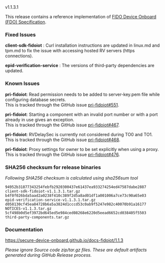 v1.1.3.1

This release contains a reference implementation of [FIDO Device Onboard (FDO) Specification](https://fidoalliance.org/specs/FDO/FIDO-Device-Onboard-RD-v1.1-20211214/).


### Fixed Issues

**client-sdk-fidoiot** : Curl installation instructions are updated in linux.md and tpm.md to fix the issue with accessing hosted RV servers (https connections). 

**epid-verification-service** : The versions of third-party dependencies are updated. 

### Known Issues

**pri-fidoiot**: Read permission needs to be added to server-key.pem file while configuring database secrets.  
 This is tracked through the GitHub issue [pri-fidoiot#551](https://github.com/secure-device-onboard/pri-fidoiot/issues/551).

**pri-fidoiot**: Starting a component with an invalid port number or with a port already in use gives an exception.  
 This is tracked through the GitHub issue [pri-fidoiot#467](https://github.com/secure-device-onboard/pri-fidoiot/issues/467).
 
**pri-fidoiot**: RVDelaySec is currently not considered during TO0 and TO1.
 This is tracked through the GitHub issue [pri-fidoiot#468](https://github.com/secure-device-onboard/pri-fidoiot/issues/468).

**pri-fidoiot**: Proxy settings for owner to be set explicitly when using a proxy.
 This is tracked through the GitHub issue [pri-fidoiot#476](https://github.com/secure-device-onboard/pri-fidoiot/issues/476).

### SHA256 checksum for release binaries

*Following SHA256 checksum is calculated using sha256sum tool*
```
94952b31877343254febfb2920300437e61437ea933274254ed47587dabe2887  client-sdk-fidoiot-v1.1.3.1.tar.gz
b4f0f026bda5aad2a0238f410c389f2d5a8ad01df1a001006a7ce73c90a65e03  epid-verification-service-v1.1.3.1.tar.gz
d058130cf45ea84728b6a5a3824d1cccd53c0ab9f5247e982c40070b91a16177  NOTICES-v1.1.3.tar.gz
5cf498b0d5ef3972bd645ed5e984ced08268e6220d5eead6652cd038405f5503  third-party-components.tar.gz
```

### Documentation

https://secure-device-onboard.github.io/docs-fidoiot/1.1.3

*Please ignore Source code zip/tar.gz files. These are default artifacts generated during GitHub Release process.*

